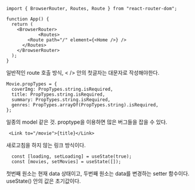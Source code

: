 ```
import { BrowserRouter, Routes, Route } from "react-router-dom";

function App() {
  return (
    <BrowserRouter>
            <Routes>
        <Route path="/" element={<Home />} />
      </Routes>
    </BrowserRouter>
  );
}
```
일반적인 route 호출 방식, < /> 안의 첫글자는 대문자로 작성해야한다.

```
Movie.propTypes = {
  coverImg: PropTypes.string.isRequired,
  title: PropTypes.string.isRequired,
  summary: PropTypes.string.isRequired,
  genres: PropTypes.arrayOf(PropTypes.string).isRequired,
};
```
일종의 model 같은 것. proptype을 이용하면 많은 버그들을 잡을 수 있다.

```
 <Link to="/movie">{title}</Link>
```
 새로고침을 하지 않는 링크 방식이다.

```
  const [loading, setLoading] = useState(true);
  const [movies, setMovies] = useState([]);
```
첫번째 원소는 현재 data 상태이고, 두번째 원소는 data를 변경하는 setter 함수이다. useState() 안의 값은 초기값이다.
